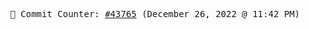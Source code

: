 <p align="center">
    <samp>
        📮 Commit Counter: <a href="https://github.com/Javascript-void0/Javascript-void0/commits/main">#43765</a> (December 26, 2022 @ 11:42 PM)
    </samp>
</p>